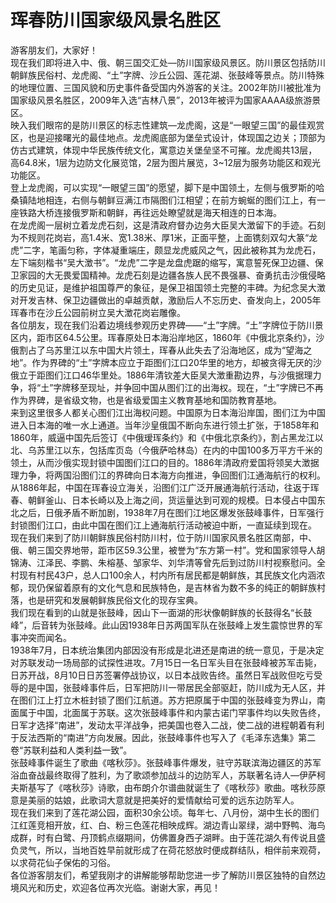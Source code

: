 # 珲春防川国家级风景名胜区  
游客朋友们，大家好！  
现在我们即将进入中、俄、朝三国交汇处—防川国家级风景区。防川景区包括防川朝鲜族民俗村、龙虎阁、“土”字牌、沙丘公园、莲花湖、张鼓峰等景点。防川特殊的地理位置、三国风貌和历史事件备受国内外游客的关注。2002年防川被批准为国家级风景名胜区，2009年入选“吉林八景”，2013年被评为国家AAAA级旅游景区。  
映入我们眼帘的是防川景区的标志性建筑—龙虎阁，这是“一眼望三国”的最佳观赏区，也是迎接曙光的最佳地点。龙虎阁底部为堡垒式设计，体现国之边关；顶部为仿古式建筑，体现中华民族传统文化，寓意边关堡垒坚不可摧。龙虎阁共13层，高64.8米，1层为边防文化展览馆，2层为图片展览，3~12层为服务功能区和观光功能区。  
登上龙虎阁，可以实现“一眼望三国”的愿望，脚下是中国领土，左侧与俄罗斯的哈桑镇陆地相连，右侧与朝鲜豆满江市隔图们江相望；在前方蜿蜒的图们江上，有一座铁路大桥连接俄罗斯和朝鲜，再往远处瞭望就是海天相连的日本海。  
在龙虎阁一层树立着龙虎石刻，这是清政府督办边务大臣吴大澂留下的手迹。石刻为不规则花岗岩，高1.4米、宽1.38米、厚1米，正面平整，上面镌刻双勾大篆“龙虎”二字，笔画匀称，字体凝重端庄，颇显龙虎威风之气，因此被称其为龙虎石，左下端刻楷书“吴大澂书”。“龙虎”二字是龙盘虎踞的缩写，寓意誓死保卫边疆、保卫家园的大无畏爱国精神。龙虎石刻是边疆各族人民不畏强暴、奋勇抗击沙俄侵略的历史见证，是维护祖国尊严的象征，是保卫祖国领土完整的丰碑。为纪念吴大澂对开发吉林、保卫边疆做出的卓越贡献，激励后人不忘历史、奋发向上，2005年珲春市在沙丘公园前树立吴大澂花岗岩雕像。  
各位朋友，现在我们沿着边境线参观历史界碑——“土”字牌。“土”字牌位于防川景区内，距市区64.5公里。珲春原处日本海沿岸地区，1860年《中俄北京条约》，沙俄割占了乌苏里江以东中国大片领土，珲春从此失去了沿海地区，成为“望海之地”。作为界碑的“土”字牌本应立于距图们江口20华里的地方，却被贪得无厌的沙俄立于距图们江口46华里处。1886年清钦差大臣吴大澂重勘边界，与沙俄据理力争，将“土”字牌移至现址，并争回中国从图们江的出海权。现在，“土”字牌已不再作为界碑，是省级文物，也是省级爱国主义教育基地和国防教育基地。  
来到这里很多人都关心图们江出海权问题。中国原为日本海沿岸国，图们江为中国进入日本海的唯一水上通道。当年沙皇俄国不断向东进行领土扩张，于1858年和1860年，威逼中国先后签订《中俄瑷珲条约》和《中俄北京条约》，割占黑龙江以北、乌苏里江以东，包括库页岛（今俄萨哈林岛）在内的中国100多万平方千米的领土，从而沙俄实现封锁中国图们江口的目的。1886年清政府爱国将领吴大澂据理力争，将两国沿图们江的界碑向日本海方向推进，争回图们江通海航行的权利。从1886年起，中国在珲春设立海关，沿图们江广泛开展通海航行活动，往返于珲春、朝鲜釜山、日本长崎以及上海之间，货运量达到可观的规模。日本侵占中国东北之后，日俄矛盾不断加剧，1938年7月在图们江地区爆发张鼓峰事件，日军强行封锁图们江口，由此中国在图们江上通海航行活动被迫中断，一直延续到现在。  
现在我们来到了防川朝鲜族民俗村防川村，位于防川国家风景名胜区南部，中、俄、朝三国交界地带，距市区59.3公里，被誉为“东方第一村”。党和国家领导人胡锦涛、江泽民、李鹏、朱榕基、邹家华、刘华清等曾先后到过防川村视察慰问。全村现有村民43户，总人口100余人，村内所有居民都是朝鲜族，其民族文化内涵浓郁，现仍保留着原有的文化气息和民族特色，是吉林省为数不多的纯正的朝鲜族村落，也是研究和发展朝鲜族民俗文化的现存宝典。  
我们现在看到的山就是张鼓峰，因山下一面湖的形状像朝鲜族的长鼓得名“长鼓峰”，后音转为张鼓峰。此山因1938年日苏两国军队在张鼓峰上发生震惊世界的军事冲突而闻名。  
1938年7月，日本统治集团内部因没有形成是北进还是南进的统一意见，于是决定对苏联发动一场局部的试探性进攻。7月15日一名日军头目在张鼓峰被苏军击毙，日苏开战，8月10日日苏签署停战协议，以日本战败告终。虽然日军战败但吃亏受辱的是中国，张鼓峰事件后，日军把防川一带居民全部驱赶，防川成为无人区，并在图们江上打立木桩封锁了图们江航道。苏方把原属于中国的张鼓峰变为界山，南面属于中国，北面属于苏联。这次张鼓峰事件和内蒙古诺门罕事件均以失败告终，日军才选择“南进”，发动太平洋战争，把美国也卷入二战，使二战的进程朝着有利于反法西斯的“南进”方向发展。因此，张鼓峰事件也写入了《毛泽东选集》第二卷“苏联利益和人类利益一致”。  
张鼓峰事件诞生了歌曲《喀秋莎》。张鼓峰事件爆发，驻守苏联滨海边疆区的苏军浴血奋战最终取得了胜利，为了歌颂参加战斗的边防军人，苏联著名诗人—伊萨柯夫斯基写了《喀秋莎》诗歌，由布朗介尔谱曲就诞生了《喀秋莎》歌曲。喀秋莎原意是美丽的姑娘，此歌词大意就是把美好的爱情献给可爱的远东边防军人。  
现在我们来到了莲花湖公园，面积30余公顷。每年七、八月份，湖中生长的图们江红莲竞相开放，红、白、粉三色莲花相映成辉。湖边青山翠绿，湖中野鸭、海鸟成群，时有白鹭、丹顶鹤点缀期间，仿佛置身西子湖畔。由于莲花湖久有传说且盛负灵气，所以，当地百姓早前就形成了在荷花怒放时便成群结队，相伴前来观荷，以求荷花仙子保佑的习俗。  
各位游客朋友们，希望我刚才的讲解能够帮助您进一步了解防川景区独特的自然边境风光和历史，欢迎各位再次光临。谢谢大家，再见！  
<!-- Last processed: 2025-07-22 03:44:20 -->
